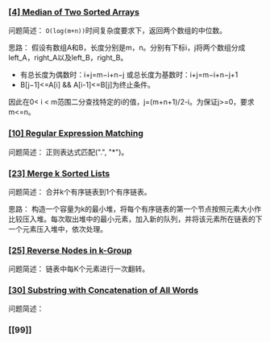 ### [[4] Median of Two Sorted Arrays](cpp/4.median-of-two-sorted-arrays.cpp)

问题简述：
`O(log(m+n))`时间复杂度要求下，返回两个数组的中位数。

思路：
假设有数组A和B，长度分别是m，n。分别有下标i，j将两个数组分成left_A，right_A以及left_B，right_B。
- 有总长度为偶数时：i+j=m−i+n−j 或总长度为基数时：i+j=m−i+n−j+1
- B[j−1]<=A[i] && A[i-1]<=B[j]为终止条件。

因此在0< i < m范围二分查找特定的i的值，j=(m+n+1)/2-i。为保证j>=0，要求m<=n。


### [[10] Regular Expression Matching](cpp/10.regular-expression-matching.cpp)

问题简述：
正则表达式匹配(".", "*")。


### [[23] Merge k Sorted Lists](cpp/23.merge-k-sorted-lists.cpp)

问题简述：
合并k个有序链表到1个有序链表。

思路：
构造一个容量为k的最小堆，将每个有序链表的第一个节点按照元素大小作比较压入堆。每次取出堆中的最小元素，加入新的队列，并将该元素所在链表的下一个元素压入堆中，依次处理。


### [[25] Reverse Nodes in k-Group](cpp/25.reverse-nodes-in-k-group.cpp)

问题简述：
链表中每K个元素进行一次翻转。


### [[30] Substring with Concatenation of All Words](cpp/30.substring-with-concatenation-of-all-words.cpp)

问题简述：

### [[99]]